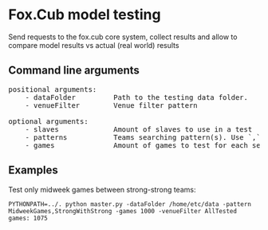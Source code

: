 Fox.Cub model testing
=====================

Send requests to the fox.cub core system, collect results and allow to compare model results vs actual (real world) results

## Command line arguments

<pre>positional arguments:
    - dataFolder         Path to the testing data folder.
    - venueFilter        Venue filter pattern

optional arguments:
    - slaves             Amount of slaves to use in a test
    - patterns           Teams searching pattern(s). Use `,` separator to combine multiple paterns
    - games              Amount of games to test for each season
</pre>

## Examples
Test only midweek games between strong-strong teams:

	PYTHONPATH=../. python master.py -dataFolder /home/etc/data -pattern MidweekGames,StrongWithStrong -games 1000 -venueFilter AllTested games: 1075
<br>